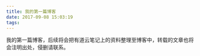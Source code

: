 ```yaml
---
title: 我的第一篇博客
date: 2017-09-08 15:03:19
tags:
---
```

我的第一篇博客，后续将会把有道云笔记上的资料整理至博客中，转载的文章也将会注明出处，侵删请联系。